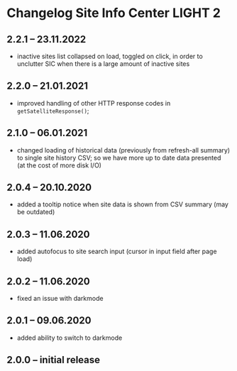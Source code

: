 # Changelog Site Info Center LIGHT 2

## 2.2.1 – 23.11.2022
* inactive sites list collapsed on load, toggled on click, in order to unclutter SIC when there is a large amount of inactive sites

## 2.2.0 – 21.01.2021
* improved handling of other HTTP response codes in `getSatelliteResponse()`;

## 2.1.0 – 06.01.2021
* changed loading of historical data (previously from refresh-all summary) to single site history CSV; so we have more up to date data presented (at the cost of more disk I/O)

## 2.0.4 – 20.10.2020
* added a tooltip notice when site data is shown from CSV summary (may be outdated)

## 2.0.3 – 11.06.2020
* added autofocus to site search input (cursor in input field after page load)

## 2.0.2 – 11.06.2020
* fixed an issue with darkmode

## 2.0.1 – 09.06.2020
* added ability to switch to darkmode

## 2.0.0 – initial release